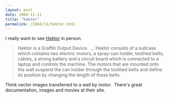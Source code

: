 ```yaml
---
layout: post
date: 2004-11-11
title: "hektor"
permalink: /2004/11/hektor.html
---
```


I really want to see [Hektor](http://www.hektor.ch/ "Hektor:") in person.

> Hektor is a Graffiti Output Device.  ... Hektor consists of a suitcase which contains two electric motors, a spray-can holder, toothed belts, cables, a strong battery and a circuit board which is connected to a laptop and controls the machine. The motors that are mounted onto the wall suspend the can holder through the toothed belts and define its position by changing the length of these belts.

Think vector images transferred to a wall by motor.  There's great documentation, images and movies at their site.